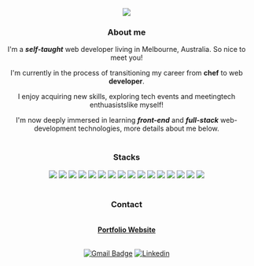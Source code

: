 <div align=center>

<img src="https://capsule-render.vercel.app/api?type=waving&color=094859&&height=250&section=header&text=Joon%20Park's&fontSize=70&animation=fadeIn&fontColor=FFFFFF&desc=Web%20Dev%20Archive&descSize=25&descAlign=65&descAlignY=52&fontAlignY=35"/>

### About me
I'm a _**self-taught**_ web developer living in Melbourne, Australia. So nice to meet you!

I'm currently in the process of transitioning my career from **chef** to web **developer**.

I enjoy acquiring new skills, exploring tech events and meetingtech enthuasistslike myself!

I'm now deeply immersed in learning _**front-end**_ and _**full-stack**_ web-development technologies, more details about me below.
<br>
<br>
### Stacks
<img src="https://img.shields.io/badge/html5-E34F26?style=for-the-badge&logo=html5&logoColor=white">
<img src="https://img.shields.io/badge/css-1572B6?style=for-the-badge&logo=css3&logoColor=white">
<img src="https://img.shields.io/badge/javascript-F7DF1E?style=for-the-badge&logo=javascript&logoColor=black">
<img src="https://img.shields.io/badge/react-61DAFB?style=for-the-badge&logo=react&logoColor=black">
  <img src="https://img.shields.io/badge/redux-764ABC?style=for-the-badge&logo=redux&logoColor=white">
  <img src="https://img.shields.io/badge/typescript-3178C6?style=for-the-badge&logo=typescript&logoColor=white">
<img src="https://img.shields.io/badge/node.js-339933?style=for-the-badge&logo=Node.js&logoColor=white">
<img src="https://img.shields.io/badge/express-000000?style=for-the-badge&logo=express&logoColor=white">
<img src="https://img.shields.io/badge/mongoDB-47A248?style=for-the-badge&logo=MongoDB&logoColor=white">
<img src="https://img.shields.io/badge/sass-CC6699?style=for-the-badge&logo=sass&logoColor=white">
<img src="https://img.shields.io/badge/PostCSS-DD3A0A?style=for-the-badge&logo=postcss&logoColor=white">  
<img src="https://img.shields.io/badge/tailwind-06B6D4?style=for-the-badge&logo=tailwindcss&logoColor=white">
<img src="https://img.shields.io/badge/bootstrap-7952B3?style=for-the-badge&logo=bootstrap&logoColor=white">
<img src="https://img.shields.io/badge/git-F05032?style=for-the-badge&logo=git&logoColor=white">
<img src="https://img.shields.io/badge/nextjs-000000?style=for-the-badge&logo=next.js&logoColor=white">
  <img src="https://img.shields.io/badge/jest-C21325?style=for-the-badge&logo=jest&logoColor=white">
  <br><br>

  ### Contact
  <br/>
  <strong><a href="https://joondev.me">Portfolio Website</a></strong>
  <br/>
  <br/>
  
[![Gmail Badge](https://img.shields.io/badge/Gmail-5F939A?style=flat&logo=Gmail&logoColor=white&link=mailto:lsh6451217@gmail.com)](mailto:clasod2736@gmail.com)
[![Linkedin](http://img.shields.io/badge/linkedin-0A66C2?style=flat&logo=linkedin&link=https://learngoeson.tistory.com/)](https://www.linkedin.com/in/joon-park-772a8820b/)

</div>

<br>
<br>

<!--
**clasod2736/clasod2736** is a ✨ _special_ ✨ repository because its `README.md` (this file) appears on your GitHub profile.

Here are some ideas to get you started:

- 🔭 I’m currently working on ...
- 🌱 I’m currently learning ...
- 👯 I’m looking to collaborate on ...
- 🤔 I’m looking for help with ...
- 💬 Ask me about ...
- 📫 How to reach me: ...
- 😄 Pronouns: ...
- ⚡ Fun fact: ...
-->
